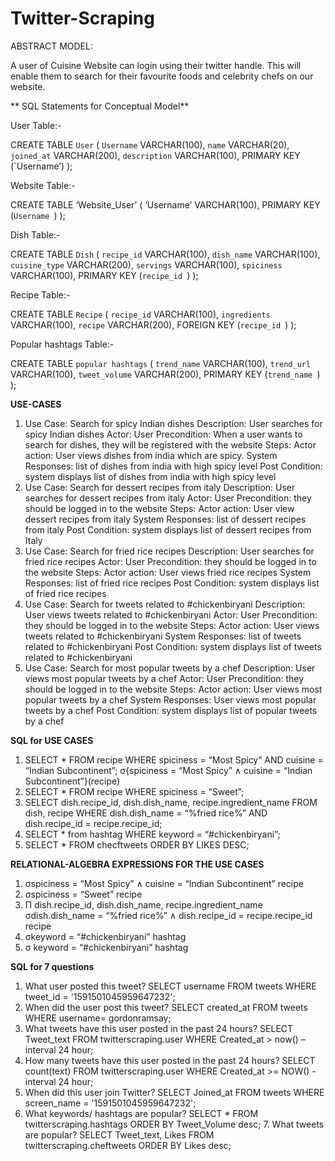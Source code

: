 # Twitter-Scraping

ABSTRACT MODEL:

A user of Cuisine Website can login using their twitter handle. This will enable them to search for their favourite foods and celebrity chefs on our website.

**
SQL Statements for Conceptual Model**

User Table:-

CREATE TABLE `User` (
`Username` VARCHAR(100),
`name` VARCHAR(20),
`joined_at` VARCHAR(200),
`description` VARCHAR(100),
PRIMARY KEY (`Username’)
);

Website Table:-

CREATE TABLE ‘Website_User’ (
‘Username’ VARCHAR(100),
PRIMARY KEY (`Username `)
);

Dish Table:-

CREATE TABLE `Dish` (
`recipe_id` VARCHAR(100),
`dish_name` VARCHAR(100),
`cuisine_type` VARCHAR(200),
`servings` VARCHAR(100),
`spiciness` VARCHAR(100),
PRIMARY KEY (`recipe_id `)
);

Recipe Table:-

CREATE TABLE `Recipe` (
`recipe_id` VARCHAR(100),
`ingredients` VARCHAR(100),
`recipe` VARCHAR(200),
FOREIGN KEY (`recipe_id `)
);

Popular hashtags Table:-

CREATE TABLE `popular hashtags` (
`trend_name` VARCHAR(100),
`trend_url` VARCHAR(100),
`tweet_volume` VARCHAR(200),
PRIMARY KEY (`trend_name `)
);

**USE-CASES**
1. Use Case: Search for spicy Indian dishes
Description: User searches for spicy Indian dishes
Actor: User
Precondition: When a user wants to search for dishes, they will be registered with the website
Steps:
Actor action: User views dishes from india which are spicy.
System Responses: list of dishes from india with high spicy level
Post Condition: system displays list of dishes from india with high spicy level
2. Use Case: Search for dessert recipes from italy
Description: User searches for dessert recipes from italy
Actor: User
Precondition: they should be logged in to the website
Steps:
Actor action: User view dessert recipes from italy
System Responses: list of dessert recipes from italy
Post Condition: system displays list of dessert recipes from Italy
3. Use Case: Search for fried rice recipes
Description: User searches for fried rice recipes
Actor: User
Precondition: they should be logged in to the website
Steps:
Actor action: User views fried rice recipes
System Responses: list of fried rice recipes
Post Condition: system displays list of fried rice recipes
4. Use Case: Search for tweets related to #chickenbiryani
Description: User views tweets related to #chickenbiryani
Actor: User
Precondition: they should be logged in to the website
Steps:
Actor action: User views tweets related to #chickenbiryani
System Responses: list of tweets related to #chickenbiryani
Post Condition: system displays list of tweets related to #chickenbiryani
5. Use Case: Search for most popular tweets by a chef
Description: User views most popular tweets by a chef
Actor: User
Precondition: they should be logged in to the website
Steps:
Actor action: User views most popular tweets by a chef
System Responses: User views most popular tweets by a chef
Post Condition: system displays list of popular tweets by a chef

**SQL for USE CASES**
1. SELECT * FROM recipe
WHERE spiciness = “Most Spicy” AND cuisine = “Indian Subcontinent”;
σ{spiciness = “Most Spicy” ∧ cuisine = “Indian Subcontinent”}(recipe)
2. SELECT * FROM recipe
WHERE spiciness = “Sweet”;
3. SELECT dish.recipe_id, dish.dish_name, recipe.ingredient_name
FROM dish, recipe
WHERE dish.dish_name = “%fried rice%” AND dish.recipe_id = recipe.recipe_id;
4. SELECT * from hashtag
WHERE keyword = “#chickenbiryani”;
5. SELECT * FROM checftweets
ORDER BY LIKES DESC;

**RELATIONAL-ALGEBRA EXPRESSIONS FOR THE USE CASES**
1. σspiciness = “Most Spicy” ∧ cuisine = “Indian Subcontinent” recipe
2. σspiciness = “Sweet” recipe
3. Π dish.recipe_id, dish.dish_name, recipe.ingredient_name σdish.dish_name = “%fried rice%” ∧ dish.recipe_id = recipe.recipe_id recipe
4. σkeyword = “#chickenbiryani” hashtag
5. σ keyword = “#chickenbiryani” hashtag

**SQL for 7 questions**
1. What user posted this tweet? 
SELECT username FROM tweets WHERE tweet_id = '1591501045959647232'; 
2. When did the user post this tweet? 
SELECT created_at FROM tweets WHERE username= gordonramsay;
3. What tweets have this user posted in the past 24 hours? 
SELECT Tweet_text FROM twitterscraping.user WHERE Created_at > now() – interval 24 hour; 
4. How many tweets have this user posted in the past 24 hours? 
SELECT count(text) FROM twitterscraping.user WHERE Created_at >= NOW() - interval 24 hour; 
5. When did this user join Twitter? 
SELECT Joined_at FROM tweets WHERE screen_name = '1591501045959647232'; 
6. What keywords/ hashtags are popular? 
SELECT * FROM twitterscraping.hashtags ORDER BY Tweet_Volume desc; 7. What tweets are popular? SELECT Tweet_text, Likes FROM twitterscraping.cheftweets ORDER BY Likes desc;
